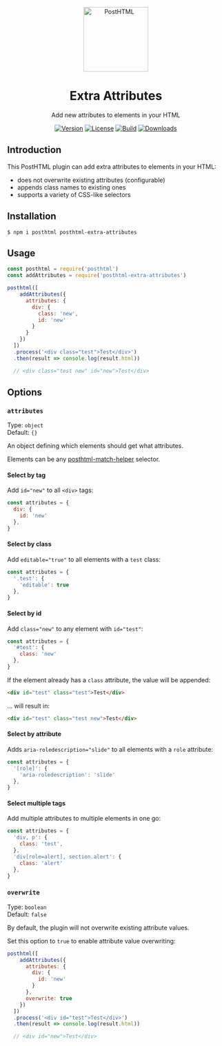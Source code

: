 <div align="center">
  <img width="150" height="150" title="PostHTML" src="https://posthtml.github.io/posthtml/logo.svg">
  <h1>Extra Attributes</h1>
  <p>Add new attributes to elements in your HTML</p>

  [![Version][npm-version-shield]][npm]
  [![License][license-shield]][license]
  [![Build][travis-ci-shield]][travis-ci]
  [![Downloads][npm-stats-shield]][npm-stats]
</div>

## Introduction

This PostHTML plugin can add extra attributes to elements in your HTML:

- does not overwrite existing attributes (configurable)
- appends class names to existing ones
- supports a variety of CSS-like selectors

## Installation

```
$ npm i posthtml posthtml-extra-attributes
```

## Usage

```js
const posthtml = require('posthtml')
const addAttributes = require('posthtml-extra-attributes')

posthtml([
    addAttributes({
      attributes: {
        div: {
          class: 'new',
          id: 'new'
        }
      }
    })
  ])
  .process('<div class="test">Test</div>')
  .then(result => console.log(result.html))

  // <div class="test new" id="new">Test</div>
```

## Options

### `attributes`

Type: `object`\
Default: `{}`

An object defining which elements should get what attributes.

Elements can be any [posthtml-match-helper](https://github.com/phloe/posthtml-match-helper) selector.

#### Select by tag

Add `id="new"` to all `<div>` tags:

```js
const attributes = {
  div: {
    id: 'new'
  },
}
```

#### Select by class

Add `editable="true"` to all elements with a `test` class:

```js
const attributes = {
  '.test': {
    'editable': true
  },
}
```

#### Select by id

Add `class="new"` to any element with `id="test"`:

```js
const attributes = {
  '#test': {
    class: 'new'
  },
}
```

If the element already has a `class` attribute, the value will be appended:

```html
<div id="test" class="test">Test</div>
```

... will result in:

```html
<div id="test" class="test new">Test</div>
```

#### Select by attribute

Adds `aria-roledescription="slide"` to all elements with a `role` attribute:

```js
const attributes = {
  '[role]': {
    'aria-roledescription': 'slide'
  },
}
```

#### Select multiple tags

Add multiple attributes to multiple elements in one go:

```js
const attributes = {
  'div, p': {
    class: 'test',
  },
  'div[role=alert], section.alert': {
    class: 'alert'
  },
}
```

### `overwrite`

Type: `boolean`\
Default: `false`

By default, the plugin will not overwrite existing attribute values.

Set this option to `true` to enable attribute value overwriting:

```js
posthtml([
    addAttributes({
      attributes: {
        div: {
          id: 'new'
        }
      },
      overwrite: true
    })
  ])
  .process('<div id="test">Test</div>')
  .then(result => console.log(result.html))

  // <div id="new">Test</div>
```

[npm]: https://www.npmjs.com/package/posthtml-extra-attributes
[npm-version-shield]: https://img.shields.io/npm/v/posthtml-extra-attributes.svg
[npm-stats]: http://npm-stat.com/charts.html?package=posthtml-extra-attributes
[npm-stats-shield]: https://img.shields.io/npm/dt/posthtml-extra-attributes.svg
[travis-ci]: https://travis-ci.org/posthtml/posthtml-extra-attributes/
[travis-ci-shield]: https://img.shields.io/travis/posthtml/posthtml-extra-attributes/master.svg
[license]: ./LICENSE
[license-shield]: https://img.shields.io/npm/l/posthtml-extra-attributes.svg
